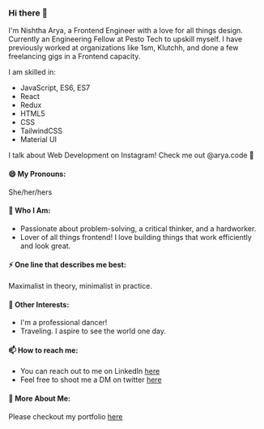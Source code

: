 ### Hi there 👋
I'm Nishtha Arya, a Frontend Engineer with a love for all things design. Currently an Engineering Fellow at Pesto Tech to upskill myself.
I have previously worked at organizations like 1sm, Klutchh, and done a few freelancing gigs in a Frontend capacity. 

I am skilled in:
* JavaScript, ES6, ES7
* React
* Redux
* HTML5
* CSS
* TailwindCSS
* Material UI

I talk about Web Development on Instagram! Check me out @arya.code 🚀

#### 😄 My Pronouns:
She/her/hers

#### 🌱 Who I Am:
- Passionate about problem-solving, a critical thinker, and a hardworker.
- Lover of all things frontend! I love building things that work efficiently and look great.

#### ⚡ One line that describes me best:
Maximalist in theory, minimalist in practice.

#### 👯 Other Interests:
- I'm a professional dancer!
- Traveling. I aspire to see the world one day.

#### 📫 How to reach me:
- You can reach out to me on LinkedIn [here](https://www.linkedin.com/in/nishtha-arya-63b731173/)
- Feel free to shoot me a DM on twitter [here](https://twitter.com/aryacodes)

#### 🔭 More About Me:
Please checkout my portfolio [here](https://portfolio1-nishthaarya.vercel.app/)

<!--
**nishthaarya/nishthaarya** is a ✨ _special_ ✨ repository because its `README.md` (this file) appears on your GitHub profile.

Here are some ideas to get you started:

- 🔭 I’m currently working on ...
- 🌱 I’m currently learning ...
- 👯 I’m looking to collaborate on ...
- 🤔 I’m looking for help with ...
- 💬 Ask me about ...
- 📫 How to reach me: ...
- 😄 Pronouns: ...
- ⚡ Fun fact: ...
-->
